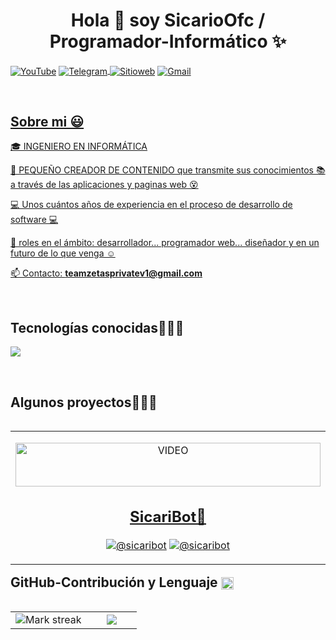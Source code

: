 <h1 align="center">Hola 👋  soy SicarioOfc / Programador-Informático ✨ </h1> 

<div align="center">
<P align="left">
<a href="https://www.youtube.com/@nms_sicario023" target="_blank"><img align="center" src="https://img.shields.io/badge/YouTube-FF0000?style=for-the-badge&logo=youtube&logoColor=white" alt="YouTube"></a>
<a href="https://t.me/mds_inmunes" target="_blank"><img align="center" src="https://img.shields.io/badge/Telegram-2CA5E0?style=for-the-badge&logo=telegram&logoColor=white" alt="Telegram"</a>
<a href="https://teamzetasprivate.kesug.com" target="_blank"><img align="center" src="https://img.shields.io/badge/teamzetasprivate-000000?style=for-the-badge&logo=About.me&logoColor=white" alt="Sitioweb"></a>
<a href="mailto:teamzetasprivatev1@gmail.com?subject=Consulta&body=Hola,%20me%20gustaría%20saber%20más%20sobre..." target="_blank"><img align="center" src="https://img.shields.io/badge/Gmail-D14836?style=for-the-badge&logo=gmail&logoColor=white" alt="Gmail"</a>
</P>
</div>
<br>
<h2>Sobre mi 😃</h2>
<!--Intro start-->

<p align="left">
🎓 INGENIERO EN INFORMÁTICA

🎥 PEQUEÑO CREADOR DE CONTENIDO que transmite sus conocimientos 📚 a través de las aplicaciones y paginas web 😵

💻 Unos cuántos años de experiencia en el proceso de desarrollo de software 💻  

📝 roles en el ámbito: desarrollador... programador web... diseñador y en un futuro de lo que venga ☺️

📫 Contacto: **teamzetasprivatev1@gmail.com**
<!--Intro end-->
  </p>
<br>

<h2 >Tecnologías conocidas👨🏻‍💻</h2>
<!--tech stack icons-->
<p align="left">
  <a href="https://skillicons.dev">
    <img src="https://skillicons.dev/icons?i=androidstudio,c,cs,cpp,java,php,dart,flutter,py,dotnet,css,html,js,nodejs,mysql,sqlite,firebase,gtk,git,github,docker,materialui,postman,eclipse,vscode,bash,linux,ai,ps&perline=12" />
  </a>
</p>
<br>
<!-------------------------->
<div id="proyectos">
<h2 >Algunos proyectos👨🏻‍💻</h2>

<table align="left" >
<tr border="none">
  <td width="25%" align="center">
    <p align="center">
     <a href="https://www.youtube.com/shorts/BGWUrxdlgjw" title="Go to Source">
        <img align="center" width=100% src="https://i.ytimg.com/vi/BGWUrxdlgjw/oar2.jpg?sqp=-oaymwEoCJUDENAFSFqQAgHyq4qpAxcIARUAAIhC2AEB4gEKCBgQAhgGOAFAAQ==&rs=AOn4CLD-gfmdQil0l1K1GrIGK1v3QqBqxw"  width="60px" height="70px" alt="VIDEO"/><h2>SicariBot🤖</h2></a>
      </p>
    <p align="center">
        <a href="https://www.youtube.com/shorts/BGWUrxdlgjw" target="blank"><img align="center" src="https://img.shields.io/badge/YouTube-FF0000?style=for-the-badge&logo=youtube&logoColor=white" alt="@sicaribot"  /></a>
      <a href="https://github.com/programador024/SicariBot" target="blank"><img align="center" src="https://img.shields.io/badge/GitHub-100000?style=for-the-badge&logo=github&logoColor=white" alt="@sicaribot" /></a>
    </p>       
</td>
  
</tr>
</table>
  </div>
<br>
<br><br>
<br>
<br><br><br>
<br><br>

<!------------------------->
<h2 tabindex="-1" class="heading-element" dir="auto">GitHub-Contribución y Lenguaje <img class="emoji" title=":octocat:" alt=":octocat:" src="https://github.githubassets.com/images/icons/emoji/octocat.png" height="20" width="20" align="absmiddle"></h2>
<!--- stats & Trophy (start) -->
<p align="center">
  <!--- stats (start) -->
<table align="left">
<tr border="none">
<td width="60%" align="center">

  <img  title="🔥 Get streak stats for your profile at git.io/streak-stats" alt="Mark streak" src="https://github-readme-streak-stats.herokuapp.com/?user=programador024&theme=dark&hide_border=false" /> 
</td>

<td width="40%" align="center">

  <img  align="center"  src="https://github-readme-stats.anuraghazra1.vercel.app/api/top-langs/?username=programador024&theme=dark&hide_border=false&no-bg=true&no-frame=true&langs_count=10"/>

  </td>
</tr>
</table>
</p>        
